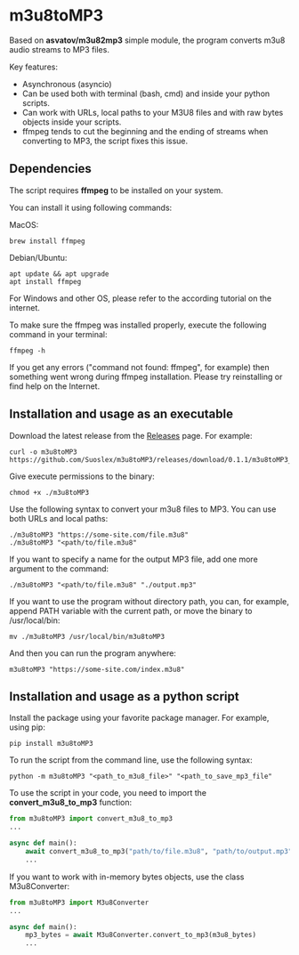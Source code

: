 # m3u8toMP3 

Based on **asvatov/m3u82mp3** simple module, the program converts m3u8 
audio streams to MP3 files.

Key features:

- Asynchronous (asyncio)
- Can be used both with terminal (bash, cmd) and inside your python scripts.
- Can work with URLs, local paths to your M3U8 files and with
  raw bytes objects inside your scripts.
- ffmpeg tends to cut the beginning and the ending of 
  streams when converting to MP3, the script fixes this issue.

## Dependencies

The script requires **ffmpeg** to be installed on your system.

You can install it using following commands:

MacOS:
```shell
brew install ffmpeg
```
Debian/Ubuntu:
```shell
apt update && apt upgrade
apt install ffmpeg
```
For Windows and other OS, please refer to the according tutorial 
on the internet.

To make sure the ffmpeg was installed properly, 
execute the following command in your terminal:
```shell
ffmpeg -h
```
If you get any errors ("command not found: ffmpeg", for example) 
then something went wrong during ffmpeg installation.
Please try reinstalling or find help on the Internet.


## Installation and usage as an executable

Download the latest release from the 
[Releases](https://github.com/Suoslex/m3u8toMP3/releases) page.
For example:

```shell
curl -o m3u8toMP3 https://github.com/Suoslex/m3u8toMP3/releases/download/0.1.1/m3u8toMP3_0.1.1_linux
```

Give execute permissions to the binary:

```shell
chmod +x ./m3u8toMP3
```

Use the following syntax to convert your m3u8 files to MP3. 
You can use both URLs and local paths:

```shell
./m3u8toMP3 "https://some-site.com/file.m3u8"
./m3u8toMP3 "<path/to/file.m3u8"
```

If you want to specify a name for the output MP3 file, 
add one more argument to the command:

```shell
./m3u8toMP3 "<path/to/file.m3u8" "./output.mp3"
```

If you want to use the program without directory path, you can, for example,
append PATH variable with the current path, or move the binary to 
/usr/local/bin:

```shell
mv ./m3u8toMP3 /usr/local/bin/m3u8toMP3
```

And then you can run the program anywhere:

```shell
m3u8toMP3 "https://some-site.com/index.m3u8"
```


## Installation and usage as a python script

Install the package using your favorite package manager. 
For example, using pip:

```shell
pip install m3u8toMP3
```

To run the script from the command line, use the following syntax:

```shell
python -m m3u8toMP3 "<path_to_m3u8_file>" "<path_to_save_mp3_file"
```

To use the script in your code, 
you need to import the **convert_m3u8_to_mp3** function:

```python
from m3u8toMP3 import convert_m3u8_to_mp3
...

async def main():
    await convert_m3u8_to_mp3("path/to/file.m3u8", "path/to/output.mp3")
    ...
```

If you want to work with in-memory bytes objects, use the class M3u8Converter:
```python
from m3u8toMP3 import M3u8Converter
...

async def main():
    mp3_bytes = await M3u8Converter.convert_to_mp3(m3u8_bytes)
    ...
```